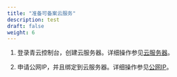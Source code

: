 ```yaml
---
title: "准备可备案云服务"
description: test
draft: false
weight: 6
---
```




1. 登录青云控制台，创建云服务器。详细操作参见[云服务器](/compute/vm/intro/instance/)。

2. 申请公网IP，并且绑定到云服务器。详细操作参见[公网IP](/network/eip/intro/introduction/)。